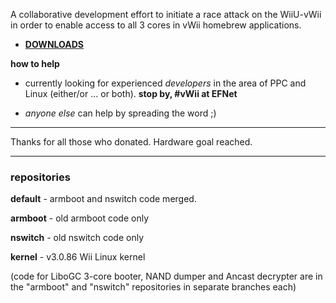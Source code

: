 A collaborative development effort to initiate a race attack on the WiiU-vWii in order to enable access to all 3 cores in vWii homebrew applications.

  * **[DOWNLOADS](https://code.google.com/p/gbadev/wiki/Downloads)**

**how to help**

  * currently looking for experienced _developers_ in the area of PPC and Linux (either/or ... or both). **stop by, #vWii at EFNet**

  * _anyone else_ can help by spreading the word ;)




---


Thanks for all those who donated. Hardware goal reached.


---


### repositories ###

**default** - armboot and nswitch code merged.

**armboot** - old armboot code only

**nswitch** - old nswitch code only

**kernel**  - v3.0.86 Wii Linux kernel

(code for LiboGC 3-core booter, NAND dumper and Ancast decrypter are in the "armboot" and "nswitch" repositories in separate branches each)